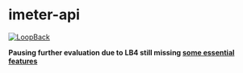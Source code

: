 # imeter-api

[![LoopBack](https://github.com/strongloop/loopback-next/raw/master/docs/site/imgs/branding/Powered-by-LoopBack-Badge-(blue)-@2x.png)](http://loopback.io/)

**Pausing further evaluation due to LB4 still missing [some essential features](https://github.com/strongloop/loopback-next/issues/1920)**

